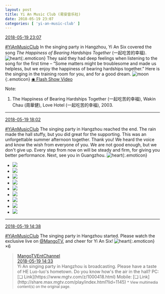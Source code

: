 ```yaml
---
layout: post
title: Yi An Music Club (易安音乐社)
date: 2018-05-19 23:07
categories: [ 'yi-an-music-club' ]
---
```


<div class="weibo-info">
  <a href="https://weibo.com/6094546964/Ghqk2zW1p">2018-05-19 23:07</a>
</div>

[#YiAnMusicClub](https://weibo.com/p/100808beae2e3e05b17b64f63ebedca39f19b2/super_index) In the singing party in Hangzhou, Yi An Six covered the song *The Happiness of Bearing Hardships Together* (一起吃苦的幸福). ![heart](https://img.t.sinajs.cn/t4/appstyle/expression/ext/normal/8a/2018new_xin_org.png){:.emoticon} They said they had deep feelings when listening to the song for the first time – “Some matters might be troublesome and made us helpless, but we enjoy the happiness of bearing hardships together.” Here is the singing in the training room for you, and for a good dream. ![moon](https://img.t.sinajs.cn/t4/appstyle/expression/ext/normal/d5/2018new_yueliang_org.png){:.emoticon} [◉ Flash Show Video](https://www.miaopai.com/show/7-R0a3DysnU2IltqqBdTDRKYwV~XpYMuntnPlg__.htm)

<!-- more -->

Note:
1. The Happiness of Bearing Hardships Together (一起吃苦的幸福), Wakin Chau (周華健), Love Hotel (一起吃苦的幸福), 2003.

---

<div class="weibo-info">
  <a href="https://weibo.com/6094546964/Ghoke070d">2018-05-19 18:02</a>
</div>

[#YiAnMusicClub](https://weibo.com/p/100808beae2e3e05b17b64f63ebedca39f19b2/super_index) The singing party in Hangzhou reached the end. The rain made the hall stuffy, but you did great for the supporting. This was an unforgettable summer afternoon together. Thank you! We heard the voice and know the wish from everyone of you. We are not good enough, but we don't give up. Every step from now on will be steady and firm, for giving you better performance. Next, see you in Guangzhou. ![heart](https://img.t.sinajs.cn/t4/appstyle/expression/ext/normal/8a/2018new_xin_org.png){:.emoticon}

<ul class="weibo-pic-list-3">
  <li class="weibo-pic">
    <a href="http://wx3.sinaimg.cn/mw690/006Es64Aly1frgszeiuvuj31jk111e82.jpg"><img src="http://wx3.sinaimg.cn/thumb150/006Es64Aly1frgszeiuvuj31jk111e82.jpg"/></a>
  </li>
  <li class="weibo-pic">
    <a href="http://wx2.sinaimg.cn/mw690/006Es64Aly1frgszfd2fij31jk111kjl.jpg"><img src="http://wx2.sinaimg.cn/thumb150/006Es64Aly1frgszfd2fij31jk111kjl.jpg"/></a>
  </li>
  <li class="weibo-pic">
    <a href="http://wx1.sinaimg.cn/mw690/006Es64Aly1frgszgg4ppj31jk111u0x.jpg"><img src="http://wx1.sinaimg.cn/thumb150/006Es64Aly1frgszgg4ppj31jk111u0x.jpg"/></a>
  </li>
  <li class="weibo-pic">
    <a href="http://wx1.sinaimg.cn/mw690/006Es64Aly1frgszhun9aj31jk111hdu.jpg"><img src="http://wx1.sinaimg.cn/thumb150/006Es64Aly1frgszhun9aj31jk111hdu.jpg"/></a>
  </li>
  <li class="weibo-pic">
    <a href="http://wx2.sinaimg.cn/mw690/006Es64Aly1frgszdefolj31jk1117wj.jpg"><img src="http://wx2.sinaimg.cn/thumb150/006Es64Aly1frgszdefolj31jk1117wj.jpg"/></a>
  </li>
  <li class="weibo-pic">
    <a href="http://wx3.sinaimg.cn/mw690/006Es64Aly1frgszj657mj31jk1117wi.jpg"><img src="http://wx3.sinaimg.cn/thumb150/006Es64Aly1frgszj657mj31jk1117wi.jpg"/></a>
  </li>
  <li class="weibo-pic">
    <a href="http://wx1.sinaimg.cn/mw690/006Es64Aly1frgszketdnj31jk1117wi.jpg"><img src="http://wx1.sinaimg.cn/thumb150/006Es64Aly1frgszketdnj31jk1117wi.jpg"/></a>
  </li>
  <li class="weibo-pic">
    <a href="http://wx3.sinaimg.cn/mw690/006Es64Aly1frgszlk1gjj31jk111npe.jpg"><img src="http://wx3.sinaimg.cn/thumb150/006Es64Aly1frgszlk1gjj31jk111npe.jpg"/></a>
  </li>
  <li class="weibo-pic">
    <a href="http://wx4.sinaimg.cn/mw690/006Es64Aly1frgsznytvlj32ds1sg1l4.jpg"><img src="http://wx4.sinaimg.cn/thumb150/006Es64Aly1frgsznytvlj32ds1sg1l4.jpg"/></a>
  </li>
</ul>

---

<div class="weibo-info">
  <a href="https://weibo.com/6094546964/GhmZloKbb">2018-05-19 14:38</a>
</div>

[#YiAnMusicClub](https://weibo.com/p/100808beae2e3e05b17b64f63ebedca39f19b2/super_index) The singing party in Hangzhou started. Please watch the exclusive live on [@MangoTV](https://weibo.com/hunantv), and cheer for Yi An Six! ![heart](https://img.t.sinajs.cn/t4/appstyle/expression/ext/normal/8a/2018new_xin_org.png){:.emoticon}×6

> <div class="weibo-post-name">
>   <a href="https://weibo.com/jywshow">MangoTVEntChannel</a>
> </div>
> <div class="weibo-info">
>   <a href="https://weibo.com/2409398842/GhmXwv5fs">2018-05-19 14:33</a>
> </div>
> Yi An singing party in Hangzhou is broadcasting. Please have a taste of HE Luo-luo's hometown. Do you know how's the air in the hall? PC: [❏ Link](https://www.mgtv.com/z/1000418.html) Mobile: [❏ Link](http://share.max.mgtv.com/play/index.html?lid=1145)  
> <small>* View multimedia content(s) on the original page.</small>
